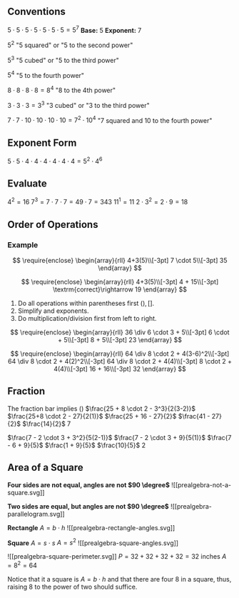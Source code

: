 ## Conventions
$5 \cdot 5 \cdot 5 \cdot 5 \cdot 5 \cdot 5 \cdot 5 = 5^7$
**Base:** $5$
**Exponent:** $7$

$5^2$
"5 squared" or "5 to the second power"

$5^3$
"5 cubed" or "5 to the third power"

$5^4$
"5 to the fourth power"

$8 \cdot 8 \cdot 8 \cdot 8 = 8^4$
"8 to the 4th power"

$3 \cdot 3 \cdot 3 = 3^3$
"3 cubed" or "3 to the third power"

$7 \cdot 7 \cdot 10 \cdot 10\cdot 10 \cdot 10 = 7^2 \cdot 10^4$
"7 squared and 10 to the fourth power"

## Exponent Form
$5 \cdot 5 \cdot 4 \cdot 4 \cdot 4 \cdot 4 \cdot 4 \cdot 4 = 5^2 \cdot 4^6$

## Evaluate
$4^2 = 16$
$7^3 = 7 \cdot 7 \cdot 7 = 49 \cdot 7 = 343$
$11^1=11$
$2 \cdot 3^2 = 2 \cdot 9 = 18$

## Order of Operations
### Example
$$
\require{enclose}
\begin{array}{rll}
    4+3(5)\\[-3pt]
    7 \cdot 5\\[-3pt]
    35
  \end{array}
$$

$$
\require{enclose}
\begin{array}{rll}
    4+3(5)\\[-3pt]
    4 + 15\\[-3pt]
    \textrm{correct}\rightarrow 19
  \end{array}
$$

1. Do all operations within parentheses first $( ), [ ]$.
2. Simplify and exponents.
3. Do multiplication/division first from left to right.

$$
\require{enclose}
\begin{array}{rll}
    36 \div 6 \cdot 3 + 5\\[-3pt]
    6 \cdot + 5\\[-3pt]
    8 + 5\\[-3pt]
    23
  \end{array}
$$

$$
\require{enclose}
\begin{array}{rll}
    64 \div 8 \cdot 2 + 4(3-6)^2\\[-3pt]
    64 \div 8 \cdot 2 + 4(2)^2\\[-3pt]
    64 \div 8 \cdot 2 + 4(4)\\[-3pt]
    8 \cdot 2 + 4(4)\\[-3pt]
    16 + 16\\[-3pt]
    32
  \end{array}
$$

## Fraction
The fraction bar implies $()$
$\frac{25 + 8 \cdot 2 - 3^3}{2(3-2)}$
$\frac{25+8 \cdot 2 - 27}{2(1)}$
$\frac{25 + 16 - 27}{2}$
$\frac{41 - 27}{2}$
$\frac{14}{2}$
$7$

$\frac{7 - 2 \cdot 3 + 3^2}{5(2-1)}$
$\frac{7 - 2 \cdot 3 + 9}{5(1)}$
$\frac{7 - 6 + 9}{5}$
$\frac{1 + 9}{5}$
$\frac{10}{5}$
$2$

## Area of a Square
**Four sides are not equal, angles are not $90 \degree$**
![[prealgebra-not-a-square.svg]]

**Two sides are equal, but angles are not $90 \degree$**
![[prealgebra-parallelogram.svg]]

**Rectangle**
$A = b \cdot h$
![[prealgebra-rectangle-angles.svg]]

**Square**
$A = s \cdot s$
$A = s^2$
![[prealgebra-square-angles.svg]]

![[prealgebra-square-perimeter.svg]]
$P = 32 + 32 + 32 + 32 = 32 \textrm{ inches}$
$A = 8^2 = 64$

Notice that it a square is $A = b \cdot h$ and that there are four 8 in a square, thus, raising 8 to the power of two should suffice.